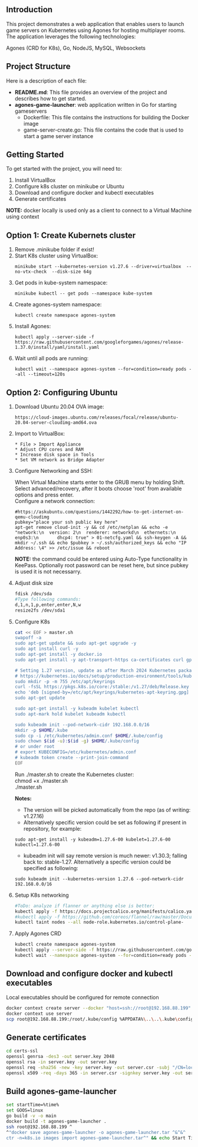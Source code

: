 ## Introduction

This project demonstrates a web application that enables users to launch game servers on Kubernetes using Agones for hosting multiplayer rooms. The application leverages the following technologies:

Agones (CRD for K8s), Go, NodeJS, MySQL, Websockets

## Project Structure

Here is a description of each file:

* **README.md**: This file provides an overview of the project and describes how to get started.
* **agones-game-launcher**: web application written in Go for starting gameservers 
  * Dockerfile: This file contains the instructions for building the Docker image
  * game-server-create.go: This file contains the code that is used to start a game server instance


## Getting Started
To get started with the project, you will need to:

1. Install VirtualBox
1. Configure k8s cluster on minikube or Ubuntu
1. Download and configure docker and kubectl executables
1. Generate certificates

**NOTE:** docker locally is used only as a client to connect to a Virtual Machine using context

## Option 1: Create Kubernets cluster

1. Remove .minikube folder if exist!
1. Start K8s cluster using VirtualBox:
    ```
    minikube start --kubernetes-version v1.27.6 --driver=virtualbox  --no-vtx-check  --disk-size 64g
    ```
1. Get pods in kube-system namespace:
    ```
    minikube kubectl -- get pods --namespace kube-system
    ```
1. Create agones-system namespace:
    ```
    kubectl create namespace agones-system
    ```
1. Install Agones:
    ```
    kubectl apply --server-side -f https://raw.githubusercontent.com/googleforgames/agones/release-1.37.0/install/yaml/install.yaml
    ```
1. Wait until all pods are running:
    ```
    kubectl wait --namespace agones-system --for=condition=ready pods --all --timeout=120s
    ```


## Option 2: Configuring Ubuntu

1. Download Ubuntu 20.04 OVA image:
    ```
    https://cloud-images.ubuntu.com/releases/focal/release/ubuntu-20.04-server-cloudimg-amd64.ova  
    ```

1. Import to VirtualBox:
    ```
    * File > Import Appliance
    * Adjust CPU cores and RAM
    * Increase disk space in Tools
    * Set VM network as Bridge Adapter
    ```

1. Configure Networking and SSH:

    When Virtual Machine starts enter to the GRUB menu by holding Shift.
    Select advanced/recovery, after it boots choose 'root' from available options and press enter.  
    Configure a network connection:
    ```
    #https://askubuntu.com/questions/1442292/how-to-get-internet-on-qemu-cloudimg
    pubkey="place your ssh public key here"
    apt-get remove cloud-init -y && cd /etc/netplan && echo -e "network:\n  version: 2\n  renderer: networkd\n  ethernets:\n    enp0s3:\n       dhcp4: true" > 01-netcfg.yaml && ssh-keygen -A && mkdir ~/.ssh && echo $pubkey > ~/.ssh/authorized_keys && echo "IP Address: \4" >> /etc/issue && reboot
    ```
    **NOTE:** the command could be entered using Auto-Type functionality in KeePass. Optionally root password can be reset here, but since pubkey is used it is not necessarry.  

1. Adjust disk size
    ``` bash
    fdisk /dev/sda
    #Type following commands:
    d,1,n,1,p,enter,enter,N,w
    resize2fs /dev/sda1
    ```
    
1. Configure K8s  
    ``` bash
    cat << EOF > master.sh
    swapoff -a
    sudo apt-get update && sudo apt-get upgrade -y
    sudo apt install curl -y
    sudo apt-get install -y docker.io
    sudo apt-get install -y apt-transport-https ca-certificates curl gpg

    # Setting 1.27 version, update as after March 2024 Kubernetes package repositories (apt.kubernetes.io) were officially removed
    # https://kubernetes.io/docs/setup/production-environment/tools/kubeadm/install-kubeadm/
    sudo mkdir -p -m 755 /etc/apt/keyrings
    curl -fsSL https://pkgs.k8s.io/core:/stable:/v1.27/deb/Release.key | sudo gpg --dearmor -o /etc/apt/keyrings/kubernetes-apt-keyring.gpg
    echo 'deb [signed-by=/etc/apt/keyrings/kubernetes-apt-keyring.gpg] https://pkgs.k8s.io/core:/stable:/v1.27/deb/ /' | sudo tee /etc/apt/sources.list.d/kubernetes.list
    sudo apt-get update

    sudo apt-get install -y kubeadm kubelet kubectl
    sudo apt-mark hold kubelet kubeadm kubectl

    sudo kubeadm init --pod-network-cidr 192.168.0.0/16
    mkdir -p $HOME/.kube
    sudo cp -i /etc/kubernetes/admin.conf $HOME/.kube/config
    sudo chown $(id -u):$(id -g) $HOME/.kube/config
    # or under root
    # export KUBECONFIG=/etc/kubernetes/admin.conf
    # kubeadm token create --print-join-command
    EOF
    ```

    Run ./master.sh to create the Kubernetes cluster:  
    chmod +x ./master.sh  
    ./master.sh

    **Notes:**
    * The version will be picked automatically from the repo (as of writing: v1.27.16)
    * Alternatively specific version could be set as following if present in repository, for example:
    ```
    sudo apt-get install -y kubeadm=1.27.6-00 kubelet=1.27.6-00 kubectl=1.27.6-00
    ```
    * kubeadm init will say remote version is much newer: v1.30.3; falling back to: stable-1.27. Alternatively a specific version could be specified as following:  
    ```
    sudo kubeadm init --kubernetes-version 1.27.6 --pod-network-cidr 192.168.0.0/16
    ```

1. Setup K8s networking  
    ``` bash
    #ToDo: analyze if flanner or anything else is better:
    kubectl apply -f https://docs.projectcalico.org/manifests/calico.yaml
    #kubectl apply -f https://github.com/coreos/flannel/raw/master/Documentation/kube-flannel.yml
    kubectl taint nodes --all node-role.kubernetes.io/control-plane-
    ```
1. Apply Agones CRD  
    ``` bash
    kubectl create namespace agones-system
    kubectl apply --server-side -f https://raw.githubusercontent.com/googleforgames/agones/release-1.37.0/install/yaml/install.yaml
    kubectl wait --namespace agones-system --for=condition=ready pods --all --timeout=120s
    ```

## Download and configure docker and kubectl executables
Local executables should be configured for remote connection  
``` bash
docker context create server --docker "host=ssh://root@192.168.88.199"
docker context use server
scp root@192.168.88.199:/root/.kube/config %APPDATA%\..\..\.kube\config
```

## Generate certificates
``` Bash
cd certs-ssl
openssl genrsa -des3 -out server.key 2048
openssl rsa -in server.key -out server.key
openssl req -sha256 -new -key server.key -out server.csr -subj "/CN=localhost"
openssl x509 -req -days 365 -in server.csr -signkey server.key -out server.crt
```

## Build agones-game-launcher
``` bash
set startTime=%time%
set GOOS=linux
go build -v -o main
docker build -t agones-game-launcher .
ssh root@192.168.88.199 ^
^"docker save agones-game-launcher -o agones-game-launcher.tar ^&^&^
ctr -n=k8s.io images import agones-game-launcher.tar^" && echo Start Time: %startTime% && echo Finish time: %time% && kubectl delete -f pod.yaml && kubectl apply -f pod.yaml
```